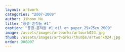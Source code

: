 ```yaml
---
layout: artwork
categories: "2007-2009"
author: Jihoon Ha
title: "풍경-흔적들 #1"
caption: "풍경-흔적들 #1_oil on paper_25×25㎝_2009"
image: /assets/images/artworks/artwork024.jpg
thumb: /assets/images/artworks/thumbs/artwork024.jpg
order: 908007
---
```

